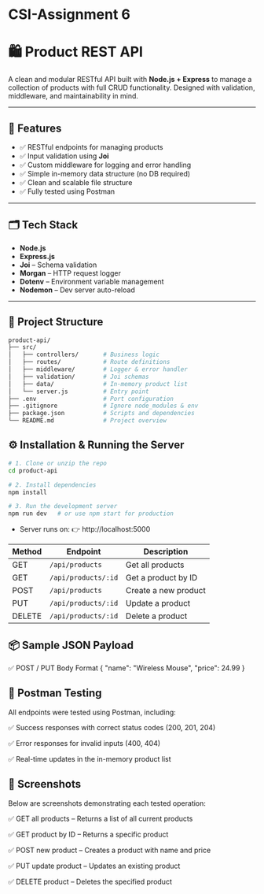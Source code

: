 # CSI-Assignment 6  
# 🛍️ Product REST API

A clean and modular RESTful API built with **Node.js + Express** to manage a collection of products with full CRUD functionality. Designed with validation, middleware, and maintainability in mind.

---

## 🚀 Features

- ✅ RESTful endpoints for managing products  
- ✅ Input validation using **Joi**  
- ✅ Custom middleware for logging and error handling  
- ✅ Simple in-memory data structure (no DB required)  
- ✅ Clean and scalable file structure  
- ✅ Fully tested using Postman

---

## 🗂️ Tech Stack

- **Node.js**
- **Express.js**
- **Joi** – Schema validation
- **Morgan** – HTTP request logger
- **Dotenv** – Environment variable management
- **Nodemon** – Dev server auto-reload

---

## 📁 Project Structure

```bash
product-api/
├── src/
│   ├── controllers/       # Business logic
│   ├── routes/            # Route definitions
│   ├── middleware/        # Logger & error handler
│   ├── validation/        # Joi schemas
│   ├── data/              # In-memory product list
│   └── server.js          # Entry point
├── .env                   # Port configuration
├── .gitignore             # Ignore node_modules & env
├── package.json           # Scripts and dependencies
└── README.md              # Project overview
```
## ⚙️ Installation & Running the Server

```bash
# 1. Clone or unzip the repo
cd product-api

# 2. Install dependencies
npm install

# 3. Run the development server
npm run dev   # or use npm start for production
```
- Server runs on: 👉 http://localhost:5000

| Method | Endpoint            | Description          |
| ------ | ------------------- | -------------------- |
| GET    | `/api/products`     | Get all products     |
| GET    | `/api/products/:id` | Get a product by ID  |
| POST   | `/api/products`     | Create a new product |
| PUT    | `/api/products/:id` | Update a product     |
| DELETE | `/api/products/:id` | Delete a product     |


## 📦 Sample JSON Payload
✅ POST / PUT Body Format
{
  "name": "Wireless Mouse",
  "price": 24.99
}

## 🧪 Postman Testing
All endpoints were tested using Postman, including:

✅ Success responses with correct status codes (200, 201, 204)

✅ Error responses for invalid inputs (400, 404)

✅ Real-time updates in the in-memory product list

## 📸 Screenshots
Below are screenshots demonstrating each tested operation:

✅ GET all products – Returns a list of all current products

✅ GET product by ID – Returns a specific product

✅ POST new product – Creates a product with name and price

✅ PUT update product – Updates an existing product

✅ DELETE product – Deletes the specified product